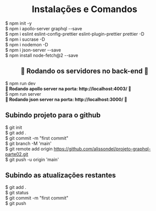 <h1 align="center"> Instalações e Comandos </h1>
$ npm init -y <br />
$ npm i apollo-server graphql --save <br />
$ npm i eslint eslint-config-prettier eslint-plugin-prettier prettier -D <br />
$ npm i sucrase -D <br />
$ npm i nodemon -D <br />
$ npm i json-server --save <br />
$ npm install node-fetch@2 --save <br />

<h2 align="center"> 🎲 Rodando os servidores no back-end 🎲 </h2>
$ npm run dev <br />
<b>🚧  Rodando apollo server na porta: http://localhost:4003/ 🚧 </b><br />
$ npm run server <br />
<b>🚧  Rodando json server na porta: http://localhost:3000/ 🚧 </b><br />

## Subindo projeto para o github
$ git init <br />
$ git add . <br />
$ git commit -m "first commit" <br />
$ git branch -M 'main' <br />
$ git remote add origin https://github.com/alissondel/projeto-graphql-parte02.git <br />
$ git push -u origin 'main' <br />

## Subindo as atualizações restantes
$ git add . <br />
$ git status <br />
$ git commit -m "first commit" <br />
$ git push <br />

